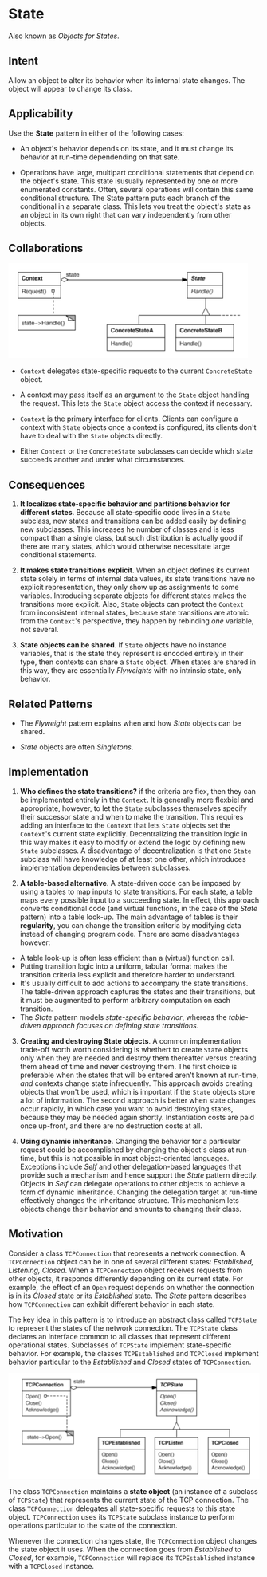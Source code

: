 # State

Also known as _Objects for States_.

## Intent

Allow an object to alter its behavior when its internal state changes. The object will appear to change its class.

## Applicability

Use the __State__ pattern in either of the following cases:

* An object's behavior depends on its state, and it must change its behavior at run-time dependending on that sate.

* Operations have large, multipart conditional statements that depend on the object's state. This state isusually represented by one or more enumerated constants. Often, several operations will contain this same conditional structure. The State pattern puts each branch of the conditional in a separate class. This lets you treat the object's state as an object in its own right that can vary independently from other objects.

## Collaborations

![state structure](./state-structure.png)

* `Context` delegates state-specific requests to the current `ConcreteState` object.

* A context may pass itself as an argument to the `State` object handling the request. This lets the `State` object access the context if necessary.

* `Context` is the primary interface for clients. Clients can configure a context with `State` objects once a context is configured, its clients don't have to deal with the `State` objects directly.

* Either `Context` or the `ConcreteState` subclasses can decide which state succeeds another and under what circumstances.

## Consequences

1. __It localizes state-specific behavior and partitions behavior for different states__. Because all state-specific code lives in a `State` subclass, new states and transitions can be added easily by defining new subclasses. This increases he number of classes and is less compact than a single class, but such distribution is actually good if there are many states, which would otherwise necessitate large conditional statements.

2. __It makes state transitions explicit__. When an object defines its current state solely in terms of internal data values, its state transitions have no explicit representation, they only show up as assignments to some variables. Introducing separate objects for different states makes the transitions more explicit. Also, `State` objects can protect the `Context` from inconsistent internal states, because state transitions are atomic from the `Context`'s perspective, they happen by rebinding _one_ variable, not several.

3. __State objects can be shared__. If `State` objects have no instance variables, that is the state they represent is encoded entirely in their type, then contexts can share a `State` object. When states are shared in this way, they are essentially _Flyweights_ with no intrinsic state, only behavior.

## Related Patterns

* The _Flyweight_ pattern explains when and how _State_ objects can be shared.

* _State_ objects are often _Singletons_.

## Implementation

1. __Who defines the state transitions?__ if the criteria are fiex, then they can be implemented entirely in the `Context`. It is generally more flexbiel and appropriate, however, to let the `State` subclasses themselves specify their successor state and when to make the transition. This requires adding an interface to the `Context` that lets `State` objects set the `Context`'s current state explicitly. Decentralizing the transition logic in this way makes it easy to modify or extend the logic by defining new `State` subclasses. A disadvantage of decentralization is that one `State` subclass will have knowledge of at least one other, which introduces implementation dependencies between subclasses.

2. __A table-based alternative__. A state-driven code can be imposed by using a tables to map inputs to state transitions. For each state, a table maps every possible input to a succeeding state. In effect, this approach converts conditional code (and virtual functions, in the case of the _State_ pattern) into a table look-up. The main advantage of tables is their __regularity__, you can change the transition criteria by modifying data instead of changing program code. There are some disadvantages however:
  * A table look-up is often less efficient than a (virtual) function call.
  * Putting transition logic into a uniform, tabular format makes the transition criteria less explicit and therefore harder to understand.
  * It's usually difficult to add actions to accompany the state transitions. The table-driven approach captures the states and their transitions, but it must be augmented to perform arbitrary computation on each transition.
  * The _State_ pattern models _state-specific behavior_, whereas the _table-driven approach focuses on defining state transitions_.

3. __Creating and destroying State objects__. A common implementation trade-off worth worth considering is whethert to create `State` objects only when they are needed and destroy them thereafter versus creating them ahead of time and never destroying them. The first choice is preferable when the states that will be entered aren't known at run-time, _and_ contexts change state infrequently. This approach avoids creating objects that won't be used, which is important if the `State` objects store a lot of information. The second approach is better when state changes occur rapidly, in which case you want to avoid destroying states, because they may be needed again shortly. Instantiation costs are paid once up-front, and there are no destruction costs at all.

4. __Using dynamic inheritance__. Changing the behavior for a particular request could be accomplished by changing the object's class at run-time, but this is not possible in most object-oriented languages. Exceptions include _Self_ and other delegation-based languages that provide such a mechanism and hence support the _State_ pattern directly. Objects in _Self_ can delegate operations to other objects to achieve a form of dynamic inheritance. Changing the delegation target at run-time effectively changes the inheritance structure. This mechanism lets objects change their behavior and amounts to changing their class.

## Motivation

Consider a class `TCPConnection` that represents a network connection. A `TCPConnection` object can be in one of several different states: _Established, Listening, Closed_. When a `TCPConnection` object receives requests from other objects, it responds differently depending on its current state. For example, the effect of an `Open` request depends on whether the connection is in its _Closed_ state or its _Established_ state. The _State_ pattern describes how `TCPConnection` can exhibit different behavior in each state.

The key idea in this pattern is to introduce an abstract class called `TCPState` to represent the states of the network connection. The `TCPState` class declares an interface common to all classes that represent different operational states. Subclasses of `TCPState` implement state-specific behavior. For example, the classes `TCPEstablished` and `TCPClosed` implement behavior particular to the _Established_ and _Closed_ states of `TCPConnection`.

![state example](./state-example.png)

The class `TCPConnection` maintains a __state object__ (an instance of a subclass of `TCPState`) that represents the current state of the TCP connection. The class `TCPConnection` delegates all state-specific requests to this state object. `TCPConnection` uses its `TCPState` subclass instance to perform operations particular to the state of the connection.

Whenever the connection changes state, the `TCPConnection` object changes the state object it uses. When the connection goes from _Established_ to _Closed_, for example, `TCPConnection` will replace its `TCPEstablished` instance with a `TCPClosed` instance.
